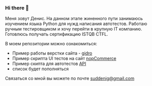 ### Hi there 👋

Меня зовут Денис.
На данном этапе жиненного пути занимаюсь изучением языка Python для нужд написания автотестов.
Работаю ручным тестировщиком и хочу перейти в крупную IT компанию.
Готовлюсь получать сертификацию ISTQB CTFL.

В моем репозитории можно ознакомиться:
- Пример работы верстки сайта - [gidro](https://github.com/chipolina/gidro)
- Пример скрипта UI тестов на сайт [nopCommerce](https://github.com/chipolina/nopCommerce_UI_Test)
- Пример скипта для автотестов [API](https://github.com/chipolina/API_test)
- список будет пополняться





Связаться со мной вы можете по почте suddenig@gmail.com

<!--
**chipolina/chipolina** is a ✨ _special_ ✨ repository because its `README.md` (this file) appears on your GitHub profile.

Here are some ideas to get you started:

- 🔭 I’m currently working on ...
- 🌱 I’m currently learning ...
- 👯 I’m looking to collaborate on ...
- 🤔 I’m looking for help with ...
- 💬 Ask me about ...
- 📫 How to reach me: ...
- 😄 Pronouns: ...
- ⚡ Fun fact: ...
-->
